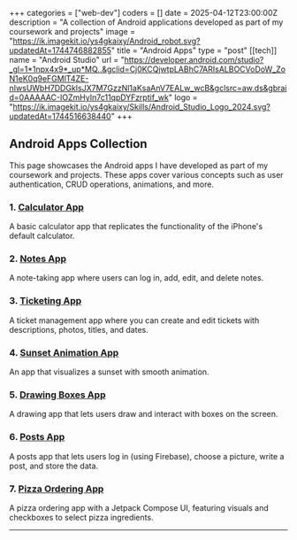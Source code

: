+++
categories = ["web-dev"]
coders = []
date = 2025-04-12T23:00:00Z
description = "A collection of Android applications developed as part of my coursework and projects"
image = "https://ik.imagekit.io/ys4gkaixy/Android_robot.svg?updatedAt=1744746882855"
title = "Android Apps"
type = "post"
[[tech]]
name = "Android Studio"
url = "https://developer.android.com/studio?_gl=1*1npx4x9*_up*MQ..&gclid=Cj0KCQjwtpLABhC7ARIsALBOCVoDoW_ZoN1eK0q9eFGMlT4ZE-nIwsUWbH7DDGkIsJX7M7GzzNl1aKsaAnV7EALw_wcB&gclsrc=aw.ds&gbraid=0AAAAAC-IOZmHyIn7c11qpDYFzrptif_wk"
logo = "https://ik.imagekit.io/ys4gkaixy/Skills/Android_Studio_Logo_2024.svg?updatedAt=1744516638440"
+++

## Android Apps Collection

This page showcases the Android apps I have developed as part of my coursework and projects. These apps cover various concepts such as user authentication, CRUD operations, animations, and more.

### 1. [Calculator App](/portfolio/android/calculator/)
A basic calculator app that replicates the functionality of the iPhone's default calculator.

### 2. [Notes App](/portfolio/android/notesapp/)
A note-taking app where users can log in, add, edit, and delete notes.

### 3. [Ticketing App](/portfolio/android/ticketingapp/)
A ticket management app where you can create and edit tickets with descriptions, photos, titles, and dates.

### 4. [Sunset Animation App](/portfolio/android/sunsetanimation/)
An app that visualizes a sunset with smooth animation.

### 5. [Drawing Boxes App](/portfolio/android/drawingboxes/)
A drawing app that lets users draw and interact with boxes on the screen.

### 6. [Posts App](/portfolio/android/postsapp/)
A posts app that lets users log in (using Firebase), choose a picture, write a post, and store the data.

### 7. [Pizza Ordering App](/portfolio/android/pizzaapp/)
A pizza ordering app with a Jetpack Compose UI, featuring visuals and checkboxes to select pizza ingredients.

---

